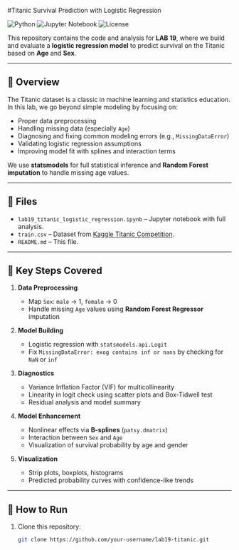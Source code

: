 #Titanic Survival Prediction with Logistic Regression

![Python](https://img.shields.io/badge/Python-3.8%2B-blue)
![Jupyter Notebook](https://img.shields.io/badge/Jupyter-Notebook-F37626)
![License](https://img.shields.io/badge/License-MIT-green)

This repository contains the code and analysis for **LAB 19**, where we build and evaluate a **logistic regression model** to predict survival on the Titanic based on **Age** and **Sex**.

---

## 📌 Overview

The Titanic dataset is a classic in machine learning and statistics education. In this lab, we go beyond simple modeling by focusing on:

- Proper data preprocessing
- Handling missing data (especially `Age`)
- Diagnosing and fixing common modeling errors (e.g., `MissingDataError`)
- Validating logistic regression assumptions
- Improving model fit with splines and interaction terms

We use **statsmodels** for full statistical inference and **Random Forest imputation** to handle missing age values.

---

## 📂 Files

- `lab19_titanic_logistic_regression.ipynb` – Jupyter notebook with full analysis.
- `train.csv` – Dataset from [Kaggle Titanic Competition](https://www.kaggle.com/competitions/titanic/data).
- `README.md` – This file.

---

## 🧪 Key Steps Covered

1. **Data Preprocessing**
   - Map `Sex`: `male` → 1, `female` → 0
   - Handle missing `Age` values using **Random Forest Regressor** imputation

2. **Model Building**
   - Logistic regression with `statsmodels.api.Logit`
   - Fix `MissingDataError: exog contains inf or nans` by checking for `NaN` or `inf`

3. **Diagnostics**
   - Variance Inflation Factor (VIF) for multicollinearity
   - Linearity in logit check using scatter plots and Box-Tidwell test
   - Residual analysis and model summary

4. **Model Enhancement**
   - Nonlinear effects via **B-splines** (`patsy.dmatrix`)
   - Interaction between `Sex` and `Age`
   - Visualization of survival probability by age and gender

5. **Visualization**
   - Strip plots, boxplots, histograms
   - Predicted probability curves with confidence-like trends

---

## 🚀 How to Run

1. Clone this repository:
   ```bash
   git clone https://github.com/your-username/lab19-titanic.git
